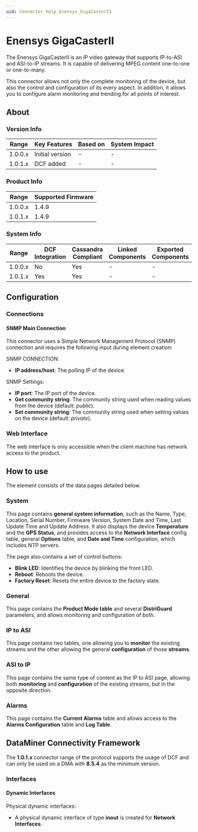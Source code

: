 ```yaml
---
uid: Connector_help_Enensys_GigaCasterII
---
```


# Enensys GigaCasterII

The Enensys GigaCasterII is an IP video gateway that supports IP-to-ASI and ASI-to-IP streams. It is capable of delivering MPEG content one-to-one or one-to-many.

This connector allows not only the complete monitoring of the device, but also the control and configuration of its every aspect. In addition, it allows you to configure alarm monitoring and trending for all points of interest.

## About

### Version Info

| **Range** | **Key Features** | **Based on** | **System Impact** |
|-----------|------------------|--------------|-------------------|
| 1.0.0.x   | Initial version  | \-           | \-                |
| 1.0.1.x   | DCF added        | \-           | \-                |

### Product Info

| Range     | Supported Firmware     |
|-----------|------------------------|
| 1.0.0.x   | 1.4.9                  |
| 1.0.1.x   | 1.4.9                  |

### System Info

| Range     | DCF Integration     | Cassandra Compliant     | Linked Components     | Exported Components     |
|-----------|---------------------|-------------------------|-----------------------|-------------------------|
| 1.0.0.x   | No                  | Yes                     | \-                    | \-                      |
| 1.0.1.x   | Yes                 | Yes                     | \-                    | \-                      |

## Configuration

### Connections

#### SNMP Main Connection

This connector uses a Simple Network Management Protocol (SNMP) connection and requires the following input during element creation:

SNMP CONNECTION:

- **IP address/host**: The polling IP of the device.

SNMP Settings:

- **IP port**: The IP port of the device.
- **Get community string**: The community string used when reading values from the device (default: *public*).
- **Set community string**: The community string used when setting values on the device (default: *private*).

### Web Interface

The web interface is only accessible when the client machine has network access to the product.

## How to use

The element consists of the data pages detailed below.

### System

This page contains **general system information**, such as the Name, Type, Location, Serial Number, Firmware Version, System Date and Time, Last Update Time and Update Address. It also displays the device **Temperature** and the **GPS Status**, and provides access to the **Network Interface** config table, general **Options** table, and **Date and Time** configuration, which includes NTP servers.

The page also contains a set of control buttons:

- **Blink LED**: Identifies the device by blinking the front LED.
- **Reboot**: Reboots the device.
- **Factory Reset**: Resets the entire device to the factory state.

### General

This page contains the **Product Mode table** and several **DistriGuard** parameters, and allows monitoring and configuration of both.

### IP to ASI

This page contains two tables, one allowing you to **monitor** the existing streams and the other allowing the general **configuration** of those **streams**.

### ASI to IP

This page contains the same type of content as the IP to ASI page, allowing both **monitoring** and **configuration** of the existing streams, but in the opposite direction.

### Alarms

This page contains the **Current Alarms** table and allows access to the **Alarms Configuration** table and **Log Table**.

## DataMiner Connectivity Framework

The **1.0.1.x** connector range of the protocol supports the usage of DCF and can only be used on a DMA with **8.5.4** as the minimum version.

### Interfaces

#### Dynamic Interfaces

Physical dynamic interfaces:

- A physical dynamic interface of type **inout** is created for **Network Interfaces**.
